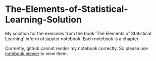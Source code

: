 # The-Elements-of-Statistical-Learning-Solution
My solution for the exercises from the book 'The Elements of Statistical Learning' inform of jupyter notebook.
Each notebook is a chapter


Currently, github cannot render my notebook correctly. So please use [notebook viewer](https://nbviewer.jupyter.org) to view them.
